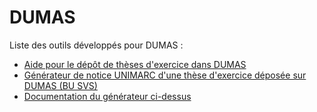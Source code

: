 # DUMAS

Liste des outils développés pour DUMAS :
* [Aide pour le dépôt de thèses d'exercice dans DUMAS](aide-depot.md)
* [Générateur de notice UNIMARC d'une thèse d'exercice déposée sur DUMAS (BU SVS)](generateur-notice.html)
* [Documentation du générateur ci-dessus](poc-cat-DUMAS-WinIBW.md)
